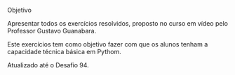 Objetivo

Apresentar todos os exercícios resolvidos, proposto no curso em vídeo pelo Professor Gustavo Guanabara.

Este exercícios tem como objetivo fazer com que os alunos tenham a capacidade técnica básica em Pythom.

Atualizado até o Desafio 94.